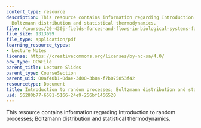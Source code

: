 ```yaml
---
content_type: resource
description: This resource contains information regarding Introduction to random processes;
  Boltzmann distribution and statistical thermodynamics.
file: /courses/20-430j-fields-forces-and-flows-in-biological-systems-fall-2015/56280b776581516624e9256bf1466520_MIT20_430JF15_Lecture2.pdf
file_size: 1313699
file_type: application/pdf
learning_resource_types:
- Lecture Notes
license: https://creativecommons.org/licenses/by-nc-sa/4.0/
ocw_type: OCWFile
parent_title: Lecture Slides
parent_type: CourseSection
parent_uid: 00af40b1-0dae-3d00-3b84-f7b075853f42
resourcetype: Document
title: Introduction to random processes; Boltzmann distribution and statistical
uid: 56280b77-6581-5166-24e9-256bf1466520
---
```

This resource contains information regarding Introduction to random processes; Boltzmann distribution and statistical thermodynamics.